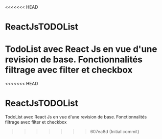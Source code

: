 <<<<<<< HEAD
# ReactJsTODOList
TodoList avec React Js en vue d'une revision de base. Fonctionnalités filtrage avec filter et checkbox
=======
<<<<<<< HEAD
# ReactJsTODOList
TodoList avec React Js en vue d'une revision de base. Fonctionnalités filtrage avec filter et checkbox

>>>>>>> 607ea8d (Initial commit)
